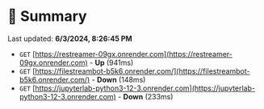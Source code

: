 # 📖 Summary
Last updated: **6/3/2024, 8:26:45 PM**

- `GET` [https://restreamer-09gx.onrender.com](https://restreamer-09gx.onrender.com) - **Up** (941ms)
- `GET` [https://filestreambot-b5k6.onrender.com/](https://filestreambot-b5k6.onrender.com/) - **Down** (148ms)
- `GET` [https://jupyterlab-python3-12-3.onrender.com](https://jupyterlab-python3-12-3.onrender.com) - **Down** (233ms)
